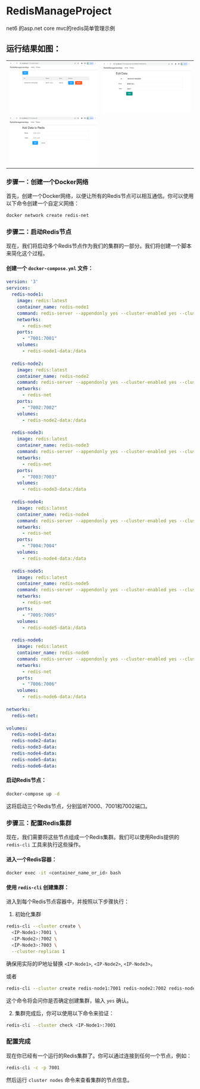 # RedisManageProject
net6 的asp.net core mvc的redis简单管理示例

## 运行结果如图：

<table>
    <tr>
        <td><img src="https://raw.githubusercontent.com/WuLex/UsefulPicture/main/redismanagement/list.png"/></td>
        <td><img src="https://raw.githubusercontent.com/WuLex/UsefulPicture/main/redismanagement/edit.png"/></td>
    </tr>
    <tr>
        <td><img src="https://raw.githubusercontent.com/WuLex/UsefulPicture/main/redismanagement/add.png"/></td>
      
</table>


### 步骤一：创建一个Docker网络
首先，创建一个Docker网络，以便让所有的Redis节点可以相互通信。你可以使用以下命令创建一个自定义网络：

```bash
docker network create redis-net
```

### 步骤二：启动Redis节点
现在，我们将启动多个Redis节点作为我们的集群的一部分。我们将创建一个脚本来简化这个过程。

#### 创建一个 `docker-compose.yml` 文件：

```yaml
version: '3'
services:
  redis-node1:
    image: redis:latest
    container_name: redis-node1
    command: redis-server --appendonly yes --cluster-enabled yes --cluster-config-file nodes.conf --cluster-node-timeout 5000 --port 7001
    networks:
      - redis-net
    ports:
      - "7001:7001"
    volumes:
      - redis-node1-data:/data

  redis-node2:
    image: redis:latest
    container_name: redis-node2
    command: redis-server --appendonly yes --cluster-enabled yes --cluster-config-file nodes.conf --cluster-node-timeout 5000 --port 7002
    networks:
      - redis-net
    ports:
      - "7002:7002"
    volumes:
      - redis-node2-data:/data

  redis-node3:
    image: redis:latest
    container_name: redis-node3
    command: redis-server --appendonly yes --cluster-enabled yes --cluster-config-file nodes.conf --cluster-node-timeout 5000 --port 7003
    networks:
      - redis-net
    ports:
      - "7003:7003"
    volumes:
      - redis-node3-data:/data

  redis-node4:
    image: redis:latest
    container_name: redis-node4
    command: redis-server --appendonly yes --cluster-enabled yes --cluster-config-file nodes.conf --cluster-node-timeout 5000 --port 7004
    networks:
      - redis-net
    ports:
      - "7004:7004"
    volumes:
      - redis-node4-data:/data

  redis-node5:
    image: redis:latest
    container_name: redis-node5
    command: redis-server --appendonly yes --cluster-enabled yes --cluster-config-file nodes.conf --cluster-node-timeout 5000 --port 7005
    networks:
      - redis-net
    ports:
      - "7005:7005"
    volumes:
      - redis-node5-data:/data

  redis-node6:
    image: redis:latest
    container_name: redis-node6
    command: redis-server --appendonly yes --cluster-enabled yes --cluster-config-file nodes.conf --cluster-node-timeout 5000 --port 7006
    networks:
      - redis-net
    ports:
      - "7006:7006"
    volumes:
      - redis-node6-data:/data

networks:
  redis-net:

volumes:
  redis-node1-data:
  redis-node2-data:
  redis-node3-data:
  redis-node4-data:
  redis-node5-data:
  redis-node6-data:
```

#### 启动Redis节点：

```bash
docker-compose up -d
```

这将启动三个Redis节点，分别监听7000、7001和7002端口。

### 步骤三：配置Redis集群
现在，我们需要将这些节点组成一个Redis集群。我们可以使用Redis提供的 `redis-cli` 工具来执行这些操作。

#### 进入一个Redis容器：

```bash
docker exec -it <container_name_or_id> bash
```

#### 使用 `redis-cli` 创建集群：

进入到每个Redis节点容器中，并按照以下步骤执行：

1. 初始化集群

```bash
redis-cli --cluster create \
  <IP-Node1>:7001 \
  <IP-Node2>:7002 \
  <IP-Node3>:7003 \
  --cluster-replicas 1
```
确保用实际的IP地址替换 `<IP-Node1>`, `<IP-Node2>`, `<IP-Node3>`。

或者
```bash
redis-cli --cluster create redis-node1:7001 redis-node2:7002 redis-node3:7003 redis-node4:7004 redis-node5:7005 redis-node6:7006 --cluster-replicas 1
```

这个命令将会问你是否确定创建集群，输入 `yes` 确认。


2. 集群完成后，你可以使用以下命令来验证：

```bash
redis-cli --cluster check <IP-Node1>:7001
```

### 配置完成
现在你已经有一个运行的Redis集群了。你可以通过连接到任何一个节点，例如：

```bash
redis-cli -c -p 7001
```

然后运行 `cluster nodes` 命令来查看集群的节点信息。
